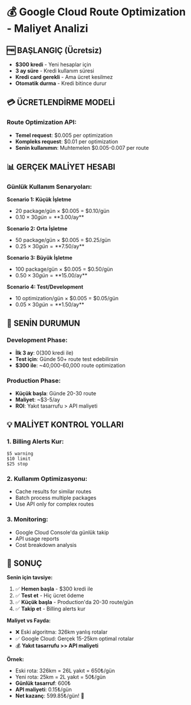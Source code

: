 # 💰 Google Cloud Route Optimization - Maliyet Analizi

## 🆓 BAŞLANGIÇ (Ücretsiz)
- **$300 kredi** - Yeni hesaplar için
- **3 ay süre** - Kredi kullanım süresi  
- **Kredi card gerekli** - Ama ücret kesilmez
- **Otomatik durma** - Kredi bitince durur

## 💳 ÜCRETLENDİRME MODELİ

### Route Optimization API:
- **Temel request**: $0.005 per optimization
- **Kompleks request**: $0.01 per optimization  
- **Senin kullanımın**: Muhtemelen $0.005-0.007 per route

## 📊 GERÇEK MALİYET HESABI

### Günlük Kullanım Senaryoları:

**Scenario 1: Küçük İşletme**
- 20 package/gün × $0.005 = $0.10/gün
- $0.10 × 30 gün = **$3.00/ay**

**Scenario 2: Orta İşletme** 
- 50 package/gün × $0.005 = $0.25/gün
- $0.25 × 30 gün = **$7.50/ay**

**Scenario 3: Büyük İşletme**
- 100 package/gün × $0.005 = $0.50/gün  
- $0.50 × 30 gün = **$15.00/ay**

**Scenario 4: Test/Development**
- 10 optimization/gün × $0.005 = $0.05/gün
- $0.05 × 30 gün = **$1.50/ay**

## 🎯 SENİN DURUMUN

### Development Phase:
- **İlk 3 ay**: $0 (300$ kredi ile)
- **Test için**: Günde 50+ route test edebilirsin
- **$300 ile**: ~40,000-60,000 route optimization

### Production Phase:
- **Küçük başla**: Günde 20-30 route
- **Maliyet**: ~$3-5/ay
- **ROI**: Yakıt tasarrufu > API maliyeti

## 💡 MALİYET KONTROL YOLLARI

### 1. Billing Alerts Kur:
```
$5 warning
$10 limit  
$25 stop
```

### 2. Kullanım Optimizasyonu:
- Cache results for similar routes
- Batch process multiple packages
- Use API only for complex routes

### 3. Monitoring:
- Google Cloud Console'da günlük takip
- API usage reports
- Cost breakdown analysis

## 🚀 SONUÇ

**Senin için tavsiye:**
1. ✅ **Hemen başla** - $300 kredi ile
2. ✅ **Test et** - Hiç ücret ödeme
3. ✅ **Küçük başla** - Production'da 20-30 route/gün
4. ✅ **Takip et** - Billing alerts kur

**Maliyet vs Fayda:**
- ❌ Eski algoritma: 326km yanlış rotalar
- ✅ Google Cloud: Gerçek 15-25km optimal rotalar  
- 💰 **Yakıt tasarrufu >> API maliyeti**

**Örnek:**
- Eski rota: 326km = 26L yakıt = 650₺/gün
- Yeni rota: 25km = 2L yakıt = 50₺/gün  
- **Günlük tasarruf**: 600₺
- **API maliyeti**: 0.15₺/gün
- **Net kazanç**: 599.85₺/gün! 🎉
